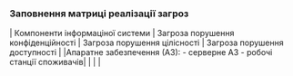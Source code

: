 ### Заповнення матриці реалізації загроз 

| Компоненти інформаціної системи | Загроза порушення конфіденційності | Загроза порушення цілісності | Загроза порушення доступності |
|Апаратне забезпечення (АЗ): - серверне АЗ - робочі станції споживачів| | | |
